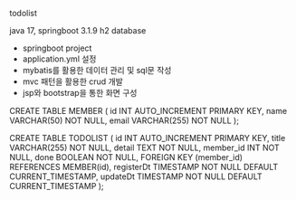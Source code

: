 todolist

java 17, springboot 3.1.9
h2 database

- springboot project
- application.yml 설정
- mybatis를 활용한 데이터 관리 및 sql문 작성
- mvc 패턴을 활용한 crud 개발
- jsp와 bootstrap을 통한 화면 구성


CREATE TABLE MEMBER (
    id INT AUTO_INCREMENT PRIMARY KEY,
    name VARCHAR(50) NOT NULL,
    email VARCHAR(255) NOT NULL
);

CREATE TABLE TODOLIST (
id INT AUTO_INCREMENT PRIMARY KEY,
title VARCHAR(255) NOT NULL,
detail TEXT NOT NULL,
member_id INT NOT NULL,
done BOOLEAN NOT NULL,
FOREIGN KEY (member_id) REFERENCES MEMBER(id),
registerDt TIMESTAMP NOT NULL DEFAULT CURRENT_TIMESTAMP,
updateDt TIMESTAMP NOT NULL DEFAULT CURRENT_TIMESTAMP
);

